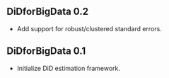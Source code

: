 ## DiDforBigData 0.2

* Add support for robust/clustered standard errors.

## DiDforBigData 0.1

* Initialize DiD estimation framework.

